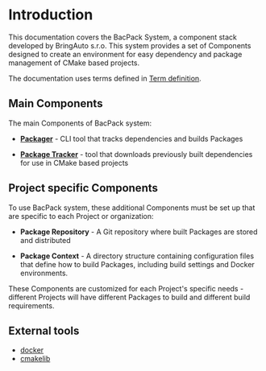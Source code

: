 # Introduction

This documentation covers the BacPack System, a component stack developed by BringAuto s.r.o.
This system provides a set of Components designed to create an environment for easy dependency and
package management of CMake based projects.

The documentation uses terms defined in [Term definition](./term_definition.md).

## Main Components

The main Components of BacPack system:

 - [**Packager**](https://github.com/bacpack-system/packager) - CLI tool that tracks dependencies and
 builds Packages

 - [**Package Tracker**](https://github.com/bacpack-system/package-tracker) - tool that downloads
 previously built dependencies for use in CMake based projects

## Project specific Components

To use BacPack system, these additional Components must be set up that are specific to each Project
or organization:

 - **Package Repository** - A Git repository where built Packages are stored and distributed

 - **Package Context** - A directory structure containing configuration files that define how to
 build Packages, including build settings and Docker environments.

These Components are customized for each Project's specific needs - different Projects will have
different Packages to build and different build requirements.

## External tools

 - [docker](https://www.docker.com/)
 - [cmakelib](https://github.com/cmakelib/cmakelib)
